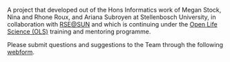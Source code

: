 
A project that developed out of the Hons Informatics work of Megan Stock, Nina and Rhone Roux, and Ariana Subroyen at Stellenbosch University, in collaboration with [RSE@SUN](https://rse.sun.ac.za/) and which is continuing under the [Open Life Science (OLS)](https://openlifesci.org/ols-6) training and mentoring programme.

Please submit questions and suggestions to the Team through the following [webform](https://forms.office.com/r/qvKb6bfwaW).
